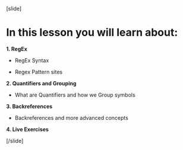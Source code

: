 [slide]

# In this lesson you will learn about:

**1. RegEx**

- RegEx Syntax

- Regex Pattern sites   

**2. Quantifiers and Grouping**

- What are Quantifiers and how we Group symbols

**3. Backreferences**

- Backreferences and more advanced concepts


**4. Live Exercises**

[/slide]
